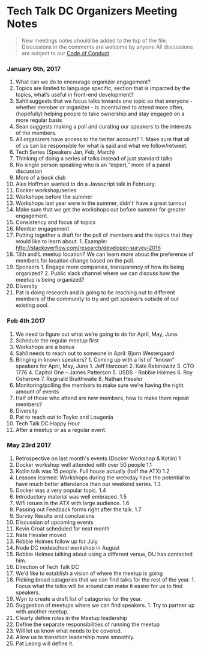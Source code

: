 # Tech Talk DC Organizers Meeting Notes
> New meetings notes should be added to the top of the file. Discussions in the comments are welcome by anyone
> All discussions are subject to our [Code of Conduct](https://github.com/techtalkdc/CodeOfConduct/blob/master/README.md)

### January 6th, 2017
1. What can we do to encourage organizer engagement?
  1. Topics are limited to language specific, section that is impacted by the topics, what’s useful in front-end development? 
  2. Sahil suggests that we focus talks towards one topic so that everyone - whether member or organizer - is incentivized to attend more often, (hopefully) helping people to take ownership and stay engaged on a more regular basis
  3. Sean suggests making a poll and curating our speakers to the interests of the members.
  4. All organizers have access to the twitter account?
    1.	Make sure that all of us can be responsible for what is said and what we follow/retweet.
2. Tech Series (Speakers Jan, Feb, March)
  1. Thinking of doing a series of talks instead of just standard talks
  2. No single person speaking who is an “expert,” more of a panel discussion
  3. More of a book club
  4. Alex Hoffman wanted to do a Javascript talk in February.
  5. Docker workshop/series
3. Workshops before the summer
  1. Workshops last year were in the summer, didn’t’ have a great turnout
  2. Make sure that we get the workshops out before summer for greater engagement.
  3. Consistency and focus of topics
4. Member engagement
  1. Putting together a draft for the poll of members and the topics that they would like to learn about.
    1. Example: http://stackoverflow.com/research/developer-survey-2016
  2. 13th and L meetup location? We can learn more about the preference of members for location change based on the poll.
  3. Sponsors
    1. Engage more companies, transparency of how its being organized?
    2. Public slack channel where we can discuss how the meetup is being organized?
5. Diversity
  1. Pat is doing research and is going to be reaching out to different members of the community to try and get speakers outside of our existing pool.

### Feb 4th 2017
1.	We need to figure out what we’re going to do for April, May, June.
  1.	Schedule the regular meetup first
  2.	Workshops are a bonus
  3.	Sahil needs to reach out to someone in April: Bjorn Westergaard
  4.	Bringing in known speakers?
    1.	Coming up with a list of “known” speakers for April, May, June
      1.	Jeff Harcourt
      2.	Kate Rabinowitz
      3.	CTO 1776
      4.	Capitol One – James Patterson
      5.	USDS - Robbie Holmes
      6.	Roy Osherove
      7.	Reginald Braithwaite
      8.	Nathan Hessler
2.	Monitoring/polling the members to make sure we’re having the right amount of events
3.	Half of those who attend are new members, how to make them repeat members?
4.	Diversity
  1.	Pat to reach out to Taylor and Lougenia
5.	Tech Talk DC Happy Hour 
  1.	After a meetup or as a regular event.

### May 23rd 2017
1. Retrospective on last month's events (Docker Workshop & Kotlin) 1
  1. Docker workshop well attended with over 50 people 1.1
  2. Kotlin talk was 15 people.  Full house actually (half the ATX) 1.2
  3. Lessons learned: Workshops during the weekday have the potential to have much better attendance than our weekend series. 1.3
  4. Docker was a very popular topic. 1.4
  5. Introductory material was well embraced. 1.5
  6. Wifi issues in the ATX with large audience. 1.6
  7. Passing out Feedback forms right after the talk. 1.7
2. Survey Results and conclusions 
3. Discussion of upcoming events 
  1. Kevin Groat scheduled for next month
  2. Nate Hessler moved
  3. Robbie Holmes follow up for July
  4. Node DC nodeschool workshop in August
  5. Robbie Holmes talking about using a different venue, DU has contacted him.
4. Direction of Tech Talk DC
  1. We'd like to establish a vision of where the meetup is going
  2. Picking broad catagories that we can find talks for the rest of the year.
    1. Focus what the talks will be around can make it easier for us to find speakers.
  3. Wyn to create a draft list of catagories for the year.
  4. Suggestion of meetups where we can find speakers.
    1. Try to partner up with another meetup.
5. Clearly define roles in the Meetup leadership
  1. Define the separate responsibilities of running the meetup
  2. Will let us know what needs to be covered.
  3. Allow us to transition leadership more smoothly.
  4. Pat Leong will define it.
